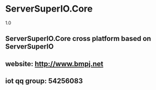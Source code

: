 # ServerSuperIO.Core
1.0


## ServerSuperIO.Core cross platform based on ServerSuperIO 
## website: http://www.bmpj.net
## iot qq group: 54256083
